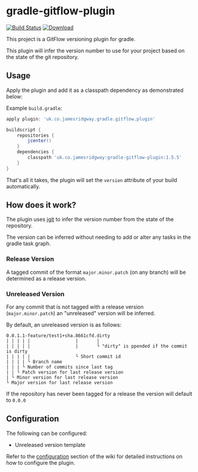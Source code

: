 # gradle-gitflow-plugin
[![Build Status](https://travis-ci.org/jamesridgway/gradle-gitflow-plugin.svg?branch=master)](https://travis-ci.org/jamesridgway/gradle-gitflow-plugin)
[ ![Download](https://api.bintray.com/packages/jamesridgway/gradle-plugins/uk.co.jamesridgway%3Agradle-gitflow-plugin/images/download.svg) ](https://bintray.com/jamesridgway/gradle-plugins/uk.co.jamesridgway%3Agradle-gitflow-plugin/_latestVersion)

This project is a GitFlow versioning plugin for gradle.

This plugin will infer the version number to use for your project based on the state of the git repository.

## Usage
Apply the plugin and add it as a classpath dependency as demonstrated below:

Example `build.gradle`:

```groovy
apply plugin: 'uk.co.jamesridgway.gradle.gitflow.plugin'

buildscript {
    repositories {
        jcenter()
    }
    dependencies {
        classpath 'uk.co.jamesridgway:gradle-gitflow-plugin:1.5.5'
    }
}
```


That's all it takes, the plugin will set the `version` attribute of your build automatically.

## How does it work?
The plugin uses [jgit](https://github.com/eclipse/jgit) to infer the version number from the state of the repository.

The version can be inferred without needing to add or alter any tasks in the gradle task graph.

### Release Version
A tagged commit of the format `major.minor.patch` (on any branch) will be determined as a release version.

### Unreleased Version
For any commit that is not tagged with a release version (`major.minor.patch`) an "unreleased" version will be inferred.

By default, an unreleased version is as follows:

    0.0.1.1-feature/test1+sha.8661cfd.dirty
    | | | | |                 |       |
    | | | | |                 |       └ "dirty" is ppended if the commit is dirty
    | | | | |                 └ Short commit id
    | | | | └ Branch name
    | | | └ Number of commits since last tag
    | | └ Patch version for last release version
    | └ Minor version for last release version
    └ Major version for last release version

If the repository has never been tagged for a release the version will default to `0.0.0`

## Configuration
The following can be configured:
* Unreleased version template

Refer to the [configuration](https://github.com/jamesridgway/gradle-gitflow-plugin/wiki/Configuration) section of the wiki for detailed instructions on how to configure the plugin.
